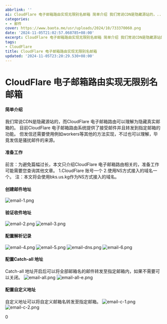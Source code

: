 ```yaml
---
abbrlink: ''
ai: CloudFlare 电子邮箱路由实现无限别名邮箱 简单介绍 我们常说CDN是隐藏源站的，...
categories:
- - 邮件
cover: https://www.baota.me/usr/uploads/2024/10/733370060.png
date: '2024-11-05T21:02:57.068785+08:00'
excerpt: CloudFlare 电子邮箱路由实现无限别名邮箱 简单介绍 我们常说CDN是隐藏源站的，而Clou...
tags:
- CloudFlare
title: CloudFlare 电子邮箱路由实现无限别名邮箱
updated: '2024-11-05T23:20:29.530+08:00'
---
```

# CloudFlare 电子邮箱路由实现无限别名邮箱

#### 简单介绍

我们常说CDN是隐藏源站的，而CloudFlare 电子邮箱路由可以理解为隐藏真实邮箱的。
目前CloudFlare 电子邮箱路由系统提供了接受邮件并且转发到指定邮箱的功能。
但发信还需要使用例如workers等其他的方法实现，不过也可以理解，毕竟发信是骚扰邮件的来源。

#### 准备工作

前言：为避免篇幅过长，本文只介绍CloudFlare 电子邮箱路由相关的，准备工作可能需要您查询其他文章。
1.CloudFlare 账号一个
2.使用NS方式接入的域名一个。
注：本文将会使用bks.us.kg作为NS方式接入的域名。

#### 创建邮件地址

![email-1.png](https://www.baota.me/usr/uploads/2024/10/2100765709.png "email-1.png")

#### 验证收件地址

![email-2.png](https://www.baota.me/usr/uploads/2024/10/1492025752.png "email-2.png")
![email-3.png](https://www.baota.me/usr/uploads/2024/10/248090159.png "email-3.png")

#### 配置解析记录

![email-4.png](https://www.baota.me/usr/uploads/2024/10/733370060.png "email-4.png")
![email-5.png](https://www.baota.me/usr/uploads/2024/10/3992497692.png "email-5.png")
![email-dns.png](https://www.baota.me/usr/uploads/2024/10/2319849639.png "email-dns.png")
![email-6.png](https://www.baota.me/usr/uploads/2024/10/2277293696.png "email-6.png")

#### 配置Catch-all 地址

Catch-all 地址开启后可以将全部邮箱名的邮件转发至指定邮箱内，如果不需要可以关闭。
![email-all.png](https://www.baota.me/usr/uploads/2024/10/1591738913.png "email-all.png")
![email-all-e.png](https://www.baota.me/usr/uploads/2024/10/2830441108.png "email-all-e.png")

#### 配置自定义地址

自定义地址可以将自定义邮箱名转发至指定邮箱。
![email-c-1.png](https://www.baota.me/usr/uploads/2024/10/2604008111.png "email-c-1.png")
![email-c-2.png](https://www.baota.me/usr/uploads/2024/10/2425960061.png "email-c-2.png")

0

